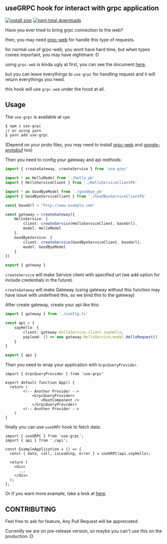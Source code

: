 ## useGRPC hook for interact with grpc application

[![install size](https://badgen.net/bundlephobia/minzip/use-grpc)](https://bundlephobia.com/result?p=use-grpc)
[![npm total downloads](https://badgen.net/npm/dt/use-grpc)](http://npm-stat.com/charts.html?package=use-grpc)

Have you ever tried to bring grpc connection to the web?

then, you may need [grpc-web](https://github.com/grpc/grpc-web) for handle this type of requests.

for normal use of grpc-web, you wont have hard time, but when types comes important, you may have nightmare :D

using `grpc-web` is kinda ugly at first, you can see the document [here](https://github.com/grpc/grpc-web#grpc-web).

but you can leave everythings to `use-grpc` for handling request and it will return everythings you need.

this hook will use `grpc-web` under the hood at all.

## Usage

The `use-grpc` is available at `npm`:

```sh
$ npm i use-grpc
// or using yarn
$ yarn add use-grpc
```

(Depend on your proto files, you may need to install [grpc-web](https://github.com/grpc/grpc-web) and [google-protobuf](https://www.npmjs.com/package/google-protobuf) too)

Then you need to config your gateway and api methods:

```config.ts
import { createGateway, createService } from 'use-grpc'

import * as HelloModel from './hello_pb'
import { HelloServiceClient } from './HelloServiceClientPb'

import * as GoodByeModel from './goodbye_pb'
import { GoodByeServiceClient } from './GoodByeServiceClientPb'

const baseUrl = "http://www.example.com"

const gateway = createGateway({
    HelloService: {
        client: createService(HelloServiceClient, baseUrl),
        model: HelloModel
    },
    GoodByeService: {
        client: createService(GoodByeServiceClient, baseUrl),
        model: GoodByeModel
    }
})

export { gateway }
```

`createService` will make Service client with specified url (we add option for include credentials in the future).

`createGateway` will make Gateway (using gateway without this function may have issue with undefined this, so we bind this to the gateway)

After create gateway, create your api like this:

```api.ts
import { gateway } from './config.ts'

const api = {
    sayHello: {
        client: gateway.HelloService.client.sayHello,
        payload: () => new gateway.HelloService.model.HelloRequest()
    }
}

export { api }
```

Then you need to wrap your application with `GrpcQueryProvider`.

```App.tsx
import { GrpcQueryProvider } from 'use-grpc'

export default function App() {
  return (
        <!-- Another Provider -->
            <GrpcQueryProvider>
                <RootComponent />
            </GrpcQueryProvider>
        <!-- Another Provider -->
    )
}
```

finally you can use `useGRPC` hook to fetch data:

```Example.tsx
import { useGRPC } from 'use-grpc';
import { api } from './api';

const ExampleApplication = () => {
  const { data, call, isLoading, error } = useGRPC(api.sayHello);

  return (
    <div>
      ...
    </div>
  );
};
```
Or if you want more example, take a look at [here](https://github.com/alishi973/use-grpc/tree/main/src/examples).

## CONTRIBUTING
Feel free to ask for feature, Any Pull Request will be appreciated.

Currently we are on pre-release version, so maybe you can't use this on the production :D
